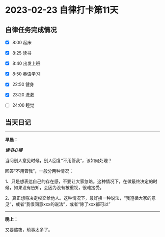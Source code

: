 # 2023-02-23 自律打卡第11天

## 自律任务完成情况

- [x] 8:00 起床 
- [x] 8:25 读书
- [x] 8:40 出发上班 
- [x] 8:50 英语学习


- [x] 22:50 健身
- [x] 23:20 洗漱
- [ ] 24:00 睡觉


## 当天日记

---
**早晨：**

***读书心得***

当问别人意见时候，别人回复“不用管我”，该如何处理？

回答“不用管我”，一般分两种情况：

1、只是想表达自己的存在感，不要让大家忽略。这种情况下，在做最终决定的时候，如果没有告知，会因为没有被重视，很难接受。

2、真正想将决定权交给他人。这种情况下，最好换一种说法，“我遵循大家的意见”，或者“我很同意xxx的说法”，或者“除了xxx都可以”

---

**晚上：**

又要熬夜，琐事太多了。
